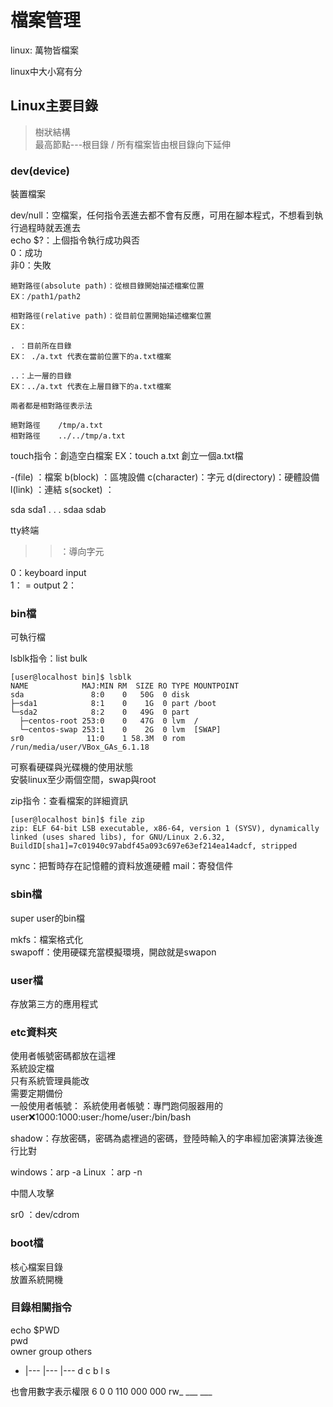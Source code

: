 # 檔案管理
linux: 萬物皆檔案  

linux中大小寫有分  
## Linux主要目錄
> 樹狀結構  
> 最高節點---根目錄 / 
> 所有檔案皆由根目錄向下延伸

### dev(device)
裝置檔案 

dev/null：空檔案，任何指令丟進去都不會有反應，可用在腳本程式，不想看到執行過程時就丟進去  
echo $?：上個指令執行成功與否  
  0：成功  
非0：失敗

```
絕對路徑(absolute path)：從根目錄開始描述檔案位置  
EX：/path1/path2  

相對路徑(relative path)：從目前位置開始描述檔案位置  
EX：
```
```
. ：目前所在目錄  
EX： ./a.txt 代表在當前位置下的a.txt檔案  

..：上一層的目錄  
EX：../a.txt 代表在上層目錄下的a.txt檔案  
  
兩者都是相對路徑表示法
```
```
絕對路徑    /tmp/a.txt   
相對路徑    ../../tmp/a.txt   
```


touch指令：創造空白檔案
EX：touch a.txt 創立一個a.txt檔

-(file)     ：檔案
b(block)    ：區塊設備
c(character)：字元
d(directory)：硬體設備
l(link)     ：連結
s(socket)   ：

sda
sda1
.
.
.
sdaa
sdab


tty終端  

> >：導向字元


0：keyboard input  
1：  =      output
2：         

### bin檔
可執行檔

lsblk指令：list bulk  
```
[user@localhost bin]$ lsblk
NAME            MAJ:MIN RM  SIZE RO TYPE MOUNTPOINT
sda               8:0    0   50G  0 disk 
├─sda1            8:1    0    1G  0 part /boot
└─sda2            8:2    0   49G  0 part 
  ├─centos-root 253:0    0   47G  0 lvm  /
  └─centos-swap 253:1    0    2G  0 lvm  [SWAP]
sr0              11:0    1 58.3M  0 rom  /run/media/user/VBox_GAs_6.1.18

```
可察看硬碟與光碟機的使用狀態  
安裝linux至少兩個空間，swap與root  


zip指令：查看檔案的詳細資訊
```
[user@localhost bin]$ file zip
zip: ELF 64-bit LSB executable, x86-64, version 1 (SYSV), dynamically linked (uses shared libs), for GNU/Linux 2.6.32, BuildID[sha1]=7c01940c97abdf45a093c697e63ef214ea14adcf, stripped
```

sync：把暫時存在記憶體的資料放進硬體
mail：寄發信件  
### sbin檔
super user的bin檔  
  
mkfs：檔案格式化  
swapoff：使用硬碟充當模擬環境，開啟就是swapon  


### user檔
存放第三方的應用程式  

### etc資料夾
使用者帳號密碼都放在這裡  
系統設定檔  
只有系統管理員能改  
需要定期備份  
一般使用者帳號：
系統使用者帳號：專門跑伺服器用的
user:x:1000:1000:user:/home/user:/bin/bash

shadow：存放密碼，密碼為處裡過的密碼，登陸時輸入的字串經加密演算法後進行比對
  
windows：arp -a
Linux  ：arp -n

中間人攻擊

sr0 ：dev/cdrom

### boot檔
核心檔案目錄  
放置系統開機  

### 目錄相關指令
echo $PWD  
pwd  
   owner  group  others
- |---   |---   |---
d
c
b
l
s

也會用數字表示權限
6   0   0
110 000 000
rw_ ___ ___